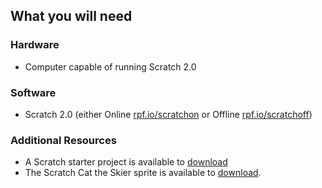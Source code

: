 ## What you will need

### Hardware

+ Computer capable of running Scratch 2.0

### Software

+ Scratch 2.0 (either Online [rpf.io/scratchon](http://rpf.io/scratchon) or Offline [rpf.io/scratchoff](http://rpf.io/scratchon))

### Additional Resources

+ A Scratch starter project is available to [download](resources/scratch_goes_skiing_starter.sb2)
+ The Scratch Cat the Skier sprite is available to [download](resources/skiing_cat.sprite2).

